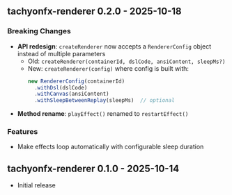 ## tachyonfx-renderer 0.2.0 - 2025-10-18

### Breaking Changes
- **API redesign**: `createRenderer` now accepts a `RendererConfig` object instead of multiple parameters
  - Old: `createRenderer(containerId, dslCode, ansiContent, sleepMs?)`
  - New: `createRenderer(config)` where config is built with:
    ```typescript
    new RendererConfig(containerId)
      .withDsl(dslCode)
      .withCanvas(ansiContent)
      .withSleepBetweenReplay(sleepMs)  // optional
    ```
- **Method rename**: `playEffect()` renamed to `restartEffect()`

### Features
- Make effects loop automatically with configurable sleep duration


## tachyonfx-renderer 0.1.0 - 2025-10-14
- Initial release

